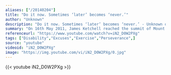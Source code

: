 ```yaml
---
aliases: ["/20140204"]
title: "Do it now. Sometimes ‘later’ becomes ‘never.’"
author: "Unknown"
description: "Do it now. Sometimes ‘later’ becomes ‘never.’ - Unknown quotes from GetInspired365.com"
summary: "On 16th May 2011, James Ketchell reached the summit of Mount Everest.  Nearly a year prior to that, James had rowed single handed across the Atlantic Ocean.  Three years prior to that, he was recovering from a serious motorcycle accident that left him with broken legs, a severely broken and dislocated ankle and the prognosis that he was likely to suffer a permanent walking impairment and would certainly not be able to continue the active physical lifestyle he had enjoyed up to that point."
referenceurl: "https://www.youtube.com/watch?v=iN2_D0W2PXg"
tags: ["Disability","Excuses","Exercise","Perseverance",]
source: "youtube"
videoid: "iN2_D0W2PXg"
image: "https://img.youtube.com/vi/iN2_D0W2PXg/0.jpg"
---
```


{{< youtube iN2_D0W2PXg >}}
